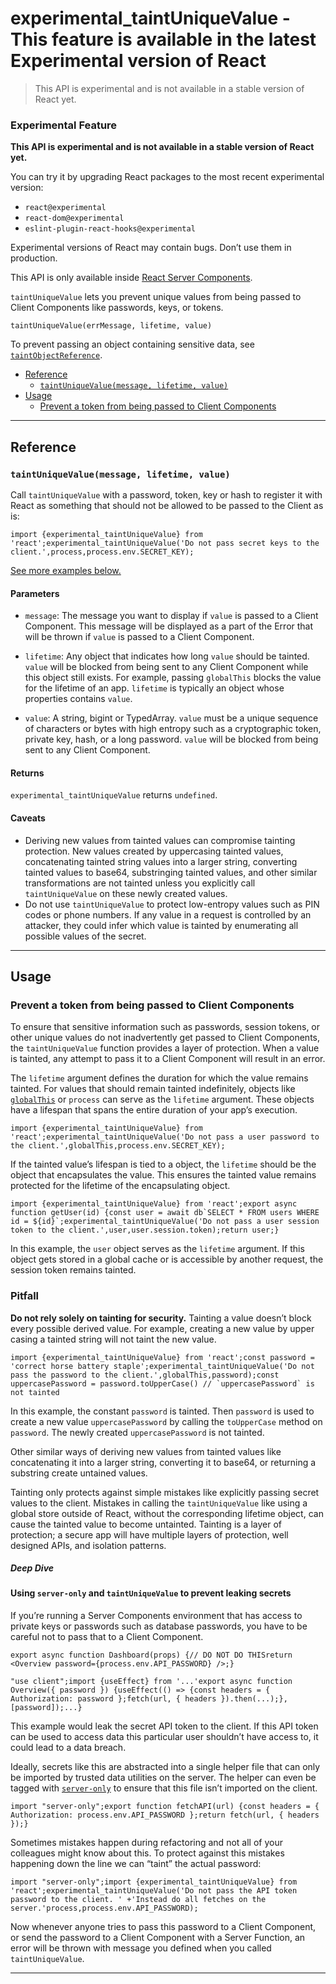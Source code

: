 # experimental_taintUniqueValue - This feature is available in the latest Experimental version of React

> This API is experimental and is not available in a stable version of React yet.



### Experimental Feature

**This API is experimental and is not available in a stable version of React yet.**

You can try it by upgrading React packages to the most recent experimental version:

*   `react@experimental`
*   `react-dom@experimental`
*   `eslint-plugin-react-hooks@experimental`

Experimental versions of React may contain bugs. Don’t use them in production.

This API is only available inside [React Server Components](/reference/rsc/use-client).

`taintUniqueValue` lets you prevent unique values from being passed to Client Components like passwords, keys, or tokens.

    taintUniqueValue(errMessage, lifetime, value)

To prevent passing an object containing sensitive data, see [`taintObjectReference`](/reference/react/experimental_taintObjectReference).

*   [Reference](#reference)
    *   [`taintUniqueValue(message, lifetime, value)`](#taintuniquevalue)
*   [Usage](#usage)
    *   [Prevent a token from being passed to Client Components](#prevent-a-token-from-being-passed-to-client-components)

* * *

## Reference[](#reference "Link for Reference")

### `taintUniqueValue(message, lifetime, value)`[](#taintuniquevalue "Link for this heading")

Call `taintUniqueValue` with a password, token, key or hash to register it with React as something that should not be allowed to be passed to the Client as is:

    import {experimental_taintUniqueValue} from 'react';experimental_taintUniqueValue('Do not pass secret keys to the client.',process,process.env.SECRET_KEY);

[See more examples below.](#usage)

#### Parameters[](#parameters "Link for Parameters")

*   `message`: The message you want to display if `value` is passed to a Client Component. This message will be displayed as a part of the Error that will be thrown if `value` is passed to a Client Component.
    
*   `lifetime`: Any object that indicates how long `value` should be tainted. `value` will be blocked from being sent to any Client Component while this object still exists. For example, passing `globalThis` blocks the value for the lifetime of an app. `lifetime` is typically an object whose properties contains `value`.
    
*   `value`: A string, bigint or TypedArray. `value` must be a unique sequence of characters or bytes with high entropy such as a cryptographic token, private key, hash, or a long password. `value` will be blocked from being sent to any Client Component.
    

#### Returns[](#returns "Link for Returns")

`experimental_taintUniqueValue` returns `undefined`.

#### Caveats[](#caveats "Link for Caveats")

*   Deriving new values from tainted values can compromise tainting protection. New values created by uppercasing tainted values, concatenating tainted string values into a larger string, converting tainted values to base64, substringing tainted values, and other similar transformations are not tainted unless you explicitly call `taintUniqueValue` on these newly created values.
*   Do not use `taintUniqueValue` to protect low-entropy values such as PIN codes or phone numbers. If any value in a request is controlled by an attacker, they could infer which value is tainted by enumerating all possible values of the secret.

* * *

## Usage[](#usage "Link for Usage")

### Prevent a token from being passed to Client Components[](#prevent-a-token-from-being-passed-to-client-components "Link for Prevent a token from being passed to Client Components")

To ensure that sensitive information such as passwords, session tokens, or other unique values do not inadvertently get passed to Client Components, the `taintUniqueValue` function provides a layer of protection. When a value is tainted, any attempt to pass it to a Client Component will result in an error.

The `lifetime` argument defines the duration for which the value remains tainted. For values that should remain tainted indefinitely, objects like [`globalThis`](https://developer.mozilla.org/en-US/docs/Web/JavaScript/Reference/Global_Objects/globalThis) or `process` can serve as the `lifetime` argument. These objects have a lifespan that spans the entire duration of your app’s execution.

    import {experimental_taintUniqueValue} from 'react';experimental_taintUniqueValue('Do not pass a user password to the client.',globalThis,process.env.SECRET_KEY);

If the tainted value’s lifespan is tied to a object, the `lifetime` should be the object that encapsulates the value. This ensures the tainted value remains protected for the lifetime of the encapsulating object.

    import {experimental_taintUniqueValue} from 'react';export async function getUser(id) {const user = await db`SELECT * FROM users WHERE id = ${id}`;experimental_taintUniqueValue('Do not pass a user session token to the client.',user,user.session.token);return user;}

In this example, the `user` object serves as the `lifetime` argument. If this object gets stored in a global cache or is accessible by another request, the session token remains tainted.

### Pitfall

**Do not rely solely on tainting for security.** Tainting a value doesn’t block every possible derived value. For example, creating a new value by upper casing a tainted string will not taint the new value.

    import {experimental_taintUniqueValue} from 'react';const password = 'correct horse battery staple';experimental_taintUniqueValue('Do not pass the password to the client.',globalThis,password);const uppercasePassword = password.toUpperCase() // `uppercasePassword` is not tainted

In this example, the constant `password` is tainted. Then `password` is used to create a new value `uppercasePassword` by calling the `toUpperCase` method on `password`. The newly created `uppercasePassword` is not tainted.

Other similar ways of deriving new values from tainted values like concatenating it into a larger string, converting it to base64, or returning a substring create untained values.

Tainting only protects against simple mistakes like explicitly passing secret values to the client. Mistakes in calling the `taintUniqueValue` like using a global store outside of React, without the corresponding lifetime object, can cause the tainted value to become untainted. Tainting is a layer of protection; a secure app will have multiple layers of protection, well designed APIs, and isolation patterns.

##### Deep Dive

#### Using `server-only` and `taintUniqueValue` to prevent leaking secrets[](#using-server-only-and-taintuniquevalue-to-prevent-leaking-secrets "Link for this heading")

If you’re running a Server Components environment that has access to private keys or passwords such as database passwords, you have to be careful not to pass that to a Client Component.

    export async function Dashboard(props) {// DO NOT DO THISreturn <Overview password={process.env.API_PASSWORD} />;}

    "use client";import {useEffect} from '...'export async function Overview({ password }) {useEffect(() => {const headers = { Authorization: password };fetch(url, { headers }).then(...);}, [password]);...}

This example would leak the secret API token to the client. If this API token can be used to access data this particular user shouldn’t have access to, it could lead to a data breach.

Ideally, secrets like this are abstracted into a single helper file that can only be imported by trusted data utilities on the server. The helper can even be tagged with [`server-only`](https://www.npmjs.com/package/server-only) to ensure that this file isn’t imported on the client.

    import "server-only";export function fetchAPI(url) {const headers = { Authorization: process.env.API_PASSWORD };return fetch(url, { headers });}

Sometimes mistakes happen during refactoring and not all of your colleagues might know about this. To protect against this mistakes happening down the line we can “taint” the actual password:

    import "server-only";import {experimental_taintUniqueValue} from 'react';experimental_taintUniqueValue('Do not pass the API token password to the client. ' +'Instead do all fetches on the server.'process,process.env.API_PASSWORD);

Now whenever anyone tries to pass this password to a Client Component, or send the password to a Client Component with a Server Function, an error will be thrown with message you defined when you called `taintUniqueValue`.

* * *

